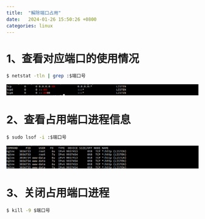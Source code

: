 ```yaml
---
title:  "解除端口占用"
date:   2024-01-26 15:50:26 +0800
categories: linux
---
```


# 1、查看对应端口的使用情况
```bash
$ netstat -tln | grep :$端口号
```
![](/assets/img/netstat.png)

# 2、查看占用端口进程信息
```bash
$ sudo lsof -i :$端口号
```
![](/assets/img/lsof_nginx.png)

# 3、关闭占用端口进程
```bash
$ kill -9 $端口号
```